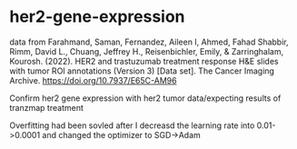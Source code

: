 # her2-gene-expression
data from Farahmand, Saman, Fernandez, Aileen I, Ahmed, Fahad Shabbir, Rimm, David L., Chuang, Jeffrey H., Reisenbichler, Emily, & Zarringhalam, Kourosh. (2022). HER2 and trastuzumab treatment response H&E slides with tumor ROI annotations (Version 3) [Data set]. The Cancer Imaging Archive. https://doi.org/10.7937/E65C-AM96

Confirm her2 gene expression with her2 tumor data/expecting results of tranzmap treatment

Overfitting had been sovled after I decreasd the learning rate into 0.01->0.0001 and changed the optimizer to SGD->Adam
